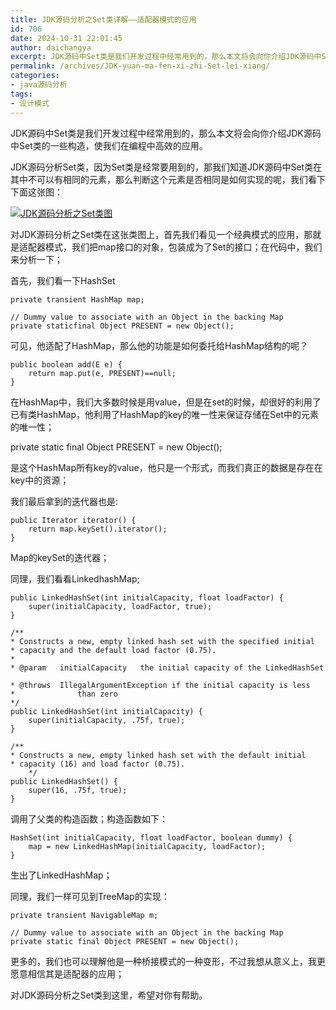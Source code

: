 ```yaml
---
title: JDK源码分析之Set类详解——适配器模式的应用
id: 706
date: 2024-10-31 22:01:45
author: daichangya
excerpt: JDK源码中Set类是我们开发过程中经常用到的，那么本文将会向你介绍JDK源码中Set类的一些构造，使我们在编程中高效的应用。JDK源码分析Set类，因为Set类是经常要用到的，那我们知道JDK源码中Set类在其中不可以有相同的元素，那么判断这个元素是否相同是如何实现的呢，我们看下下面这张图：对JDK源码分析之Set类在这张类图上，
permalink: /archives/JDK-yuan-ma-fen-xi-zhi-Set-lei-xiang/
categories:
- java源码分析
tags:
- 设计模式
---
```


 

JDK源码中Set类是我们开发过程中经常用到的，那么本文将会向你介绍JDK源码中Set类的一些构造，使我们在编程中高效的应用。

JDK源码分析Set类，因为Set类是经常要用到的，那我们知道JDK源码中Set类在其中不可以有相同的元素，那么判断这个元素是否相同是如何实现的呢，我们看下下面这张图：

[](http://images.51cto.com/files/uploadimg/20090708/1352150.png)[![JDK源码分析之Set类图](http://images.51cto.com/files/uploadimg/20090708/140400334lit.png)](http://images.51cto.com/files/uploadimg/20090708/140400334.png)  

对JDK源码分析之Set类在这张类图上，首先我们看见一个经典模式的应用，那就是适配器模式，我们把map接口的对象，包装成为了Set的接口；在代码中，我们来分析一下；

首先，我们看一下HashSet

    private transient HashMap map;  

    // Dummy value to associate with an Object in the backing Map 
    private staticfinal Object PRESENT = new Object(); 

可见，他适配了HashMap，那么他的功能是如何委托给HashMap结构的呢？

    public boolean add(E e) {  
		return map.put(e, PRESENT)==null;  
    } 

在HashMap中，我们大多数时候是用value，但是在set的时候，却很好的利用了已有类HashMap，他利用了HashMap的key的唯一性来保证存储在Set中的元素的唯一性；

private static final Object PRESENT = new Object();

是这个HashMap所有key的value，他只是一个形式，而我们真正的数据是存在在key中的资源；

我们最后拿到的迭代器也是:

    public Iterator iterator() {  
		return map.keySet().iterator();  
    } 

Map的keySet的迭代器；

同理，我们看看LinkedhashMap;

    public LinkedHashSet(int initialCapacity, float loadFactor) {  
		super(initialCapacity, loadFactor, true);  
    }  

    /**  
    * Constructs a new, empty linked hash set with the specified initial  
    * capacity and the default load factor (0.75).  
    *  
    * @param   initialCapacity   the initial capacity of the LinkedHashSet  
    * @throws  IllegalArgumentException if the initial capacity is less  
    *              than zero  
    */
    public LinkedHashSet(int initialCapacity) {  
		super(initialCapacity, .75f, true);  
    }  

    /**  
    * Constructs a new, empty linked hash set with the default initial  
    * capacity (16) and load factor (0.75).  
        */
    public LinkedHashSet() {  
		super(16, .75f, true);  
    } 

调用了父类的构造函数；构造函数如下：

    HashSet(int initialCapacity, float loadFactor, boolean dummy) {  
     	map = new LinkedHashMap(initialCapacity, loadFactor);  
    } 

生出了LinkedHashMap；

同理，我们一样可见到TreeMap的实现：

    private transient NavigableMap m;  

    // Dummy value to associate with an Object in the backing Map 
    private static final Object PRESENT = new Object(); 

更多的，我们也可以理解他是一种桥接模式的一种变形，不过我想从意义上，我更愿意相信其是适配器的应用；

对JDK源码分析之Set类到这里，希望对你有帮助。